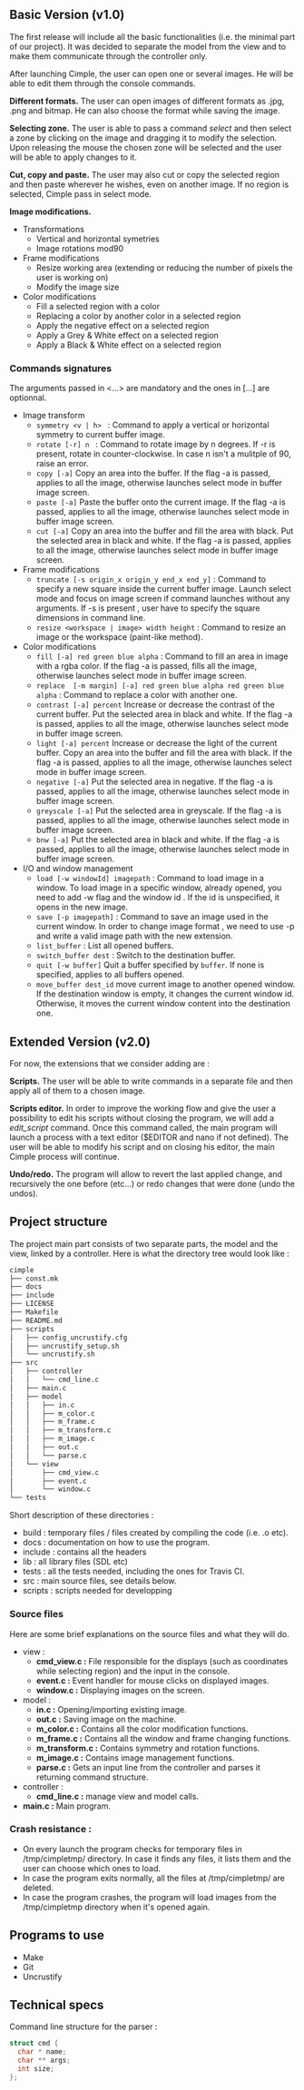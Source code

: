 ## Basic Version (v1.0)

The first release will include all the basic functionalities (i.e. the minimal part of our project).
It was decided to separate the model from the view and to make them communicate through the controller only.

After launching Cimple, the user can open one or several images. He will be able to edit them through the console commands.

**Different formats.** The user can open images of different formats as .jpg, .png and bitmap. He can also choose the format while saving the image.

**Selecting zone.** The user is able to pass a command *select* and then select a zone by clicking on the image and dragging it to modify the selection. Upon releasing the mouse the chosen zone will be selected and the user will be able to apply changes to it.

**Cut, copy and paste.** The user may also cut or copy the selected region and then paste wherever he wishes, even on another image. If no region is selected, Cimple pass in select mode.

**Image modifications.**

  * Transformations
    * Vertical and horizontal symetries
    * Image rotations mod90
  * Frame modifications
    * Resize working area (extending or reducing  the number of pixels the user is working on)
    * Modify the image size
  * Color modifications
    * Fill a selected region with a color
    * Replacing a color by another color in a selected region
    * Apply the negative effect on a selected region
    * Apply a Grey & White effect on a selected region
    * Apply a Black & White effect on a selected region


### Commands signatures

The arguments passed in <...> are mandatory and the ones in [...] are optionnal.


* Image transform
  - ```symmetry <v | h> ``` : Command to apply a vertical or horizontal symmetry to current buffer image.
  - ```rotate [-r] n ``` : Command to rotate image by n degrees. If -r is present, rotate in counter-clockwise. In case n isn't a mulitple of 90, raise an error.
  - ```copy [-a]``` Copy an area into the buffer. If the flag -a is passed, applies to all the image, otherwise launches select mode in buffer image screen.
  - ```paste [-a]``` Paste the buffer onto the current image. If the flag -a is passed, applies to all the image, otherwise launches select mode in buffer image screen.
  - ```cut [-a]``` Copy an area into the buffer and fill the area with black. Put the selected area in black and white. If the flag -a is passed, applies to all the image, otherwise launches select mode in buffer image screen.
* Frame modifications
  - ```truncate [-s origin_x origin_y end_x end_y]``` : Command to specify a new square inside the current buffer image. Launch select mode and focus on image screen if command launches without any arguments. If -s is present , user have to specify the square dimensions in command line.
  - ```resize <workspace | image> width height``` : Command to resize an image or the workspace (paint-like method).
* Color modifications
  - ```fill [-a] red green blue alpha``` : Command to fill an area in image with a rgba color. If the flag -a is passed, fills all the image, otherwise launches select mode in buffer image screen.
  - ```replace  [-m margin] [-a] red green blue alpha red green blue alpha``` : Command to replace a color with another one.
  - ```contrast [-a] percent``` Increase or decrease the contrast of the current buffer. Put the selected area in black and white. If the flag -a is passed, applies to all the image, otherwise launches select mode in buffer image screen.
  - ```light [-a] percent``` Increase or decrease the light of the current buffer. Copy an area into the buffer and fill the area with black. If the flag -a is passed, applies to all the image, otherwise launches select mode in buffer image screen.
  - ```negative [-a]``` Put the selected area in negative. If the flag -a is passed, applies to all the image, otherwise launches select mode in buffer image screen.
  - ```greyscale [-a]``` Put the selected area in greyscale. If the flag -a is passed, applies to all the image, otherwise launches select mode in buffer image screen.
  - ```bnw [-a]``` Put the selected area in black and white. If the flag -a is passed, applies to all the image, otherwise launches select mode in buffer image screen.
* I/O and window management
  - ```load [-w windowId] imagepath``` : Command to load image in a window. To load image in a specific window, already opened, you need to add -w flag and the window id . If the id is unspecified, it opens in the new image.
  - ```save [-p imagepath]``` : Command to save an image used in the current window. In order to change image format , we need to use -p and write a valid image path with the new extension.
  - ```list_buffer``` : List all opened buffers.
  - ```switch_buffer dest``` : Switch to the destination buffer.
  - ```quit [-w buffer]``` Quit a buffer specified by `buffer`. If none is specified, applies to all buffers opened.
  - ```move_buffer dest_id``` move current image to another opened window. If the destination window is empty, it changes the current window id. Otherwise, it moves the current window content into the destination one.

## Extended Version (v2.0)

For now, the extensions that we consider adding are :

**Scripts.** The user will be able to write commands in a separate file and then apply all of them to a chosen image.

**Scripts editor.** In order to improve the working flow and give the user a possibility to edit his scripts without closing the program, we will add a *edit_script* command. Once this command called, the main program will launch a process with a text editor ($EDITOR and nano if not defined). The user will be able to modify his script and on closing his editor, the main Cimple process will continue.

**Undo/redo.** The program will allow to revert the last applied change, and recursively the one before (etc...) or redo changes that were done (undo the undos).

## Project structure

The project main part consists of two separate parts, the model and the view, linked by a controller.
Here is what the directory tree would look like :

```sh
cimple
├── const.mk
├── docs
├── include
├── LICENSE
├── Makefile
├── README.md
├── scripts
│   ├── config_uncrustify.cfg
│   ├── uncrustify_setup.sh
│   └── uncrustify.sh
├── src
│   ├── controller
│   │   └── cmd_line.c
│   ├── main.c
│   ├── model
│   │   ├── in.c
│   │   ├── m_color.c
│   │   ├── m_frame.c
│   │   ├── m_transform.c
│   │   ├── m_image.c
│   │   ├── out.c
│   │   └── parse.c
│   └── view
│       ├── cmd_view.c
│       ├── event.c
│       └── window.c
└── tests
```

Short description of these directories :
  * build :
  temporary files / files created by compiling the code (i.e. .o etc).
  * docs :
  documentation on how to use the program.
  * include :
  contains all the headers
  * lib :
  all library files (SDL etc)
  * tests :
  all the tests needed, including the ones for Travis CI.
  * src :
  main source files, see details below.
  * scripts :
  scripts needed for developping

### Source files

Here are some brief explanations on the source files and what they will do.

* view :
  * **cmd_view.c :**
     File responsible for the displays (such as coordinates while selecting region) and the input in the console.
  * **event.c :**
     Event handler for mouse clicks on displayed images.
  * **window.c :**
    Displaying images on the screen.
* model :
  * **in.c :**
    Opening/importing existing image.
  * **out.c :**
    Saving image on the machine.
  * **m_color.c :**
    Contains all the color modification functions.
  * **m_frame.c :**
    Contains all the window and frame changing functions.
  * **m_transform.c :**
    Contains symmetry and rotation functions.
  * **m_image.c :**
     Contains image management functions.
  * **parse.c :**
    Gets an input line from the controller and parses it returning command structure.
* controller :
  * **cmd_line.c :**
    manage view and model calls.
* **main.c :**
    Main program.

### Crash resistance  :
  * On every launch the program checks for temporary files in /tmp/cimpletmp/ directory. In case it finds any files, it lists them and the user can choose which ones to load.
  * In case the program exits normally, all the files at /tmp/cimpletmp/ are deleted.
  * In case the program crashes, the program will load images from the /tmp/cimpletmp directory when it's opened again.

## Programs to use

* Make
* Git
* Uncrustify


## Technical specs

Command line structure for the parser :

```c
struct cmd {
  char * name;
  char ** args;
  int size;
};
```
